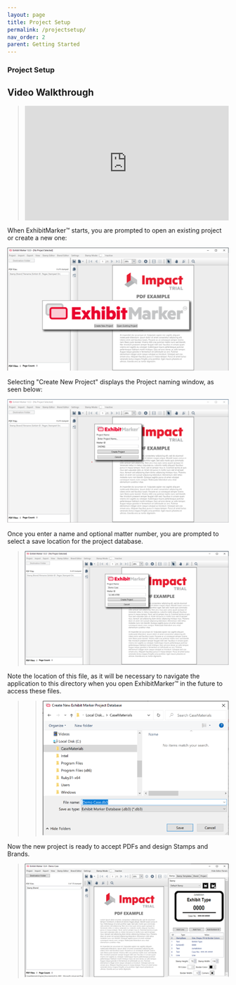 ```yaml
---
layout: page
title: Project Setup
permalink: /projectsetup/
nav_order: 2
parent: Getting Started
---
```


### Project Setup

## Video Walkthrough

> <div style="padding:56.25% 0 0 0;position:relative;"><iframe src="https://player.vimeo.com/video/823046020?h=a5b77d80ce&amp;badge=0&amp;autopause=0&amp;player_id=0&amp;app_id=58479" frameborder="0" allow="autoplay; fullscreen; picture-in-picture" allowfullscreen style="position:absolute;top:0;left:0;width:100%;height:100%;" title="1 - Creating a Case"></iframe></div><script src="https://player.vimeo.com/api/player.js"></script>

When ExhibitMarker&trade; starts, you are prompted to open an existing project or create a new one:

![Screen Grab - Create or Open Existing Project](../../assets/user_interface_assets/UserInterface_01_Start.png)

Selecting "Create New Project" displays the Project naming window, as seen below:

 ![Screen Grab - Create New Project Options](../../assets/user_interface_assets/UserInterface_02_CreateNewProject.png)

Once you enter a name and optional matter number, you are prompted to select a save location for the project database.  

> ![Screen grab of User Interface name and ID](../../assets/user_interface_assets/UserInterface_03_NameAndID.png)

Note the location of this file, as it will be necessary to navigate the application to this directory when you open ExhibitMarker&trade; in the future to access these files.

> > ![Screen Grab - Save Location](../../assets/user_interface_assets/UserInterface_04_ProjectDatabaseSaveLocation.png)

Now the new project is ready to accept PDFs and design Stamps and Brands.

> ![Screen Grab - Initial New Project View with Stamp Editor](../../assets/user_interface_assets/UserInterface_Menu_10_NewProjectReady.png)